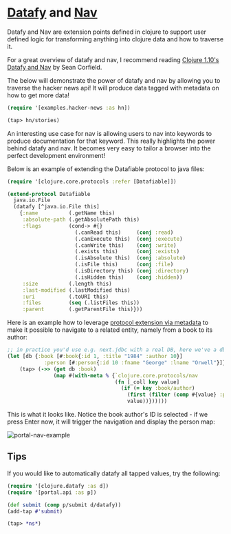 # [Datafy](https://clojuredocs.org/clojure.datafy/datafy) and [Nav](https://clojuredocs.org/clojure.datafy/nav)

Datafy and Nav are extension points defined in clojure to support user defined
logic for transforming anything into clojure data and how to traverse it.

For a great overview of datafy and nav, I recommend reading [Clojure
1.10's Datafy and Nav](https://corfield.org/blog/2018/12/03/datafy-nav/)
by Sean Corfield.

The below will demonstrate the power of datafy and nav by allowing you to
traverse the hacker news api! It will produce data tagged with metadata on
how to get more data!

```clojure
(require '[examples.hacker-news :as hn])

(tap> hn/stories)
```

An interesting use case for nav is allowing users to nav into keywords to
produce documentation for that keyword. This really highlights the power
behind datafy and nav. It becomes very easy to tailor a browser into the
perfect development environment!

Below is an example of extending the Datafiable protocol to java files:

```clojure
(require '[clojure.core.protocols :refer [Datafiable]])

(extend-protocol Datafiable
  java.io.File
  (datafy [^java.io.File this]
    {:name          (.getName this)
     :absolute-path (.getAbsolutePath this)
     :flags         (cond-> #{}
                      (.canRead this)     (conj :read)
                      (.canExecute this)  (conj :execute)
                      (.canWrite this)    (conj :write)
                      (.exists this)      (conj :exists)
                      (.isAbsolute this)  (conj :absolute)
                      (.isFile this)      (conj :file)
                      (.isDirectory this) (conj :directory)
                      (.isHidden this)    (conj :hidden))
     :size          (.length this)
     :last-modified (.lastModified this)
     :uri           (.toURI this)
     :files         (seq (.listFiles this))
     :parent        (.getParentFile this)}))
```

Here is an example how to leverage [protocol extension via metadata](https://clojure.org/reference/protocols#_extend_via_metadata) to make it possible to navigate to a related entity, namely from a book to its author:

```clojure
;; in practice you'd use e.g. next.jdbc with a real DB, here we've a db map:
(let [db {:book [#:book{:id 1, :title "1984" :author 10}]
            :person [#:person{:id 10 :fname "George" :lname "Orwell"}]}]
    (tap> (->> (get db :book)
               (map #(with-meta % {`clojure.core.protocols/nav
                                   (fn [_coll key value]
                                     (if (= key :book/author)
                                       (first (filter (comp #{value} :person/id) (:person db)))
                                       value))})))))
```

This is what it looks like. Notice the book author's ID is selected - if we press Enter now, it will trigger the navigation and display the person map:

![portal-nav-example](https://user-images.githubusercontent.com/624958/198690804-269131fe-2c77-4c37-96b2-fd4d6831d452.png)


## Tips

If you would like to automatically datafy all tapped values, try the following:

```clojure
(require '[clojure.datafy :as d])
(require '[portal.api :as p])

(def submit (comp p/submit d/datafy))
(add-tap #'submit)

(tap> *ns*)
```

